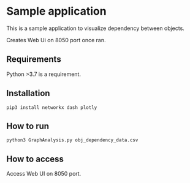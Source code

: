 # Sample application

This is a sample application to visualize dependency between objects. 

Creates Web Ui on 8050 port once ran. 

## Requirements

Python >3.7 is a requirement. 

## Installation

```
pip3 install networkx dash plotly
```

## How to run

```
python3 GraphAnalysis.py obj_dependency_data.csv
```

## How to access

Access Web UI on 8050 port. 
